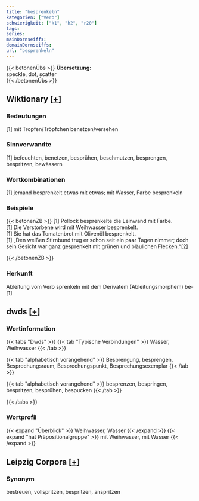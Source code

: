 ```yaml
---
title: "besprenkeln"
kategorien: ["Verb"]
schwierigkeit: ["k1", "h2", "r20"]
tags:
series:
mainDornseiffs:
domainDornseiffs:
url: "besprenkeln"
---
```


{{< betonenÜbs >}}
**Übersetzung:**  
speckle, dot, scatter  
{{< /betonenÜbs >}}

## Wiktionary [[+](https://de.wiktionary.org/wiki/besprenkeln)]

### Bedeutungen
[1] mit Tropfen/Tröpfchen benetzen/versehen  

### Sinnverwandte
[1] befeuchten, benetzen, besprühen, beschmutzen, besprengen, bespritzen, bewässern  

### Wortkombinationen
[1] jemand besprenkelt etwas mit etwas; mit Wasser, Farbe besprenkeln  

### Beispiele
{{< betonenZB >}}
[1] Pollock besprenkelte die Leinwand mit Farbe.  
[1] Die Verstorbene wird mit Weihwasser besprenkelt.  
[1] Sie hat das Tomatenbrot mit Olivenöl besprenkelt.  
[1] „Den weißen Stirnbund trug er schon seit ein paar Tagen nimmer; doch sein Gesicht war ganz gesprenkelt mit grünen und bläulichen Flecken.“[2]  

{{< /betonenZB >}}
### Herkunft
Ableitung vom Verb sprenkeln mit dem Derivatem (Ableitungsmorphem) be-[1]  



## dwds [[+](https://www.dwds.de/wb/besprenkeln)]

### Wortinformation
{{< tabs "Dwds" >}}
{{< tab "Typische Verbindungen" >}}
Wasser, Weihwasser
{{< /tab >}}

{{< tab "alphabetisch vorangehend" >}}
Besprengung, besprengen, Besprechungsraum, Besprechungspunkt, Besprechungsexemplar
{{< /tab >}}

{{< tab "alphabetisch vorangehend" >}}
besprenzen, bespringen, bespritzen, besprühen, bespucken
{{< /tab >}}

{{< /tabs >}}

### Wortprofil
{{< expand "Überblick" >}} Weihwasser, Wasser {{< /expand >}}
{{< expand "hat Präpositionalgruppe" >}} mit Weihwasser, mit Wasser {{< /expand >}}

## Leipzig Corpora [[+](https://corpora.uni-leipzig.de/en/res?word=besprenkeln&corpusId=deu_newscrawl-public_2018)]


### Synonym
bestreuen, vollspritzen, bespritzen, anspritzen

